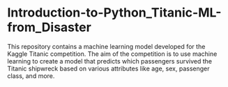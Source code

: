 # Introduction-to-Python_Titanic-ML-from_Disaster
This repository contains a machine learning model developed for the Kaggle Titanic competition. The aim of the competition is to use machine learning to create a model that predicts which passengers survived the Titanic shipwreck based on various attributes like age, sex, passenger class, and more.
